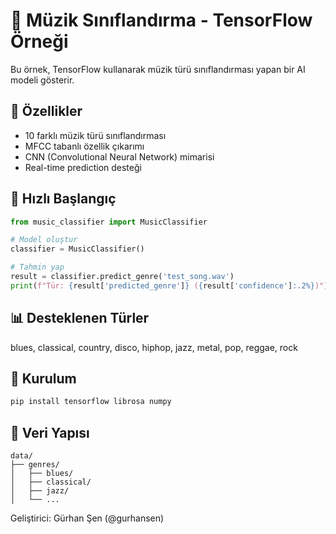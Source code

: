 # 🎵 Müzik Sınıflandırma - TensorFlow Örneği

Bu örnek, TensorFlow kullanarak müzik türü sınıflandırması yapan bir AI modeli gösterir.

## 🎯 Özellikler

- 10 farklı müzik türü sınıflandırması
- MFCC tabanlı özellik çıkarımı  
- CNN (Convolutional Neural Network) mimarisi
- Real-time prediction desteği

## 🚀 Hızlı Başlangıç

```python
from music_classifier import MusicClassifier

# Model oluştur
classifier = MusicClassifier()

# Tahmin yap
result = classifier.predict_genre('test_song.wav')
print(f"Tür: {result['predicted_genre']} ({result['confidence']:.2%})")
```

## 📊 Desteklenen Türler

blues, classical, country, disco, hiphop, jazz, metal, pop, reggae, rock

## 🔧 Kurulum

```bash
pip install tensorflow librosa numpy
```

## 📁 Veri Yapısı

```
data/
├── genres/
│   ├── blues/
│   ├── classical/
│   ├── jazz/
│   └── ...
```

Geliştirici: Gürhan Şen (@gurhansen)